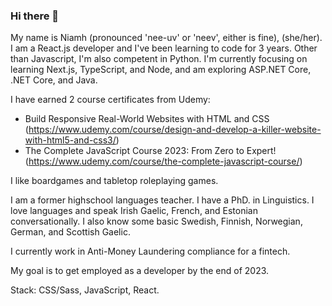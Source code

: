 ### Hi there 👋

My name is Niamh (pronounced 'nee-uv' or 'neev', either is fine), (she/her). I am a React.js developer and I've been learning to code for 3 years. Other than Javascript, I'm also competent in Python. I'm currently focusing on learning Next.js, TypeScript, and Node, and am exploring ASP.NET Core, .NET Core, and Java.

I have earned 2 course certificates from Udemy:

- Build Responsive Real-World Websites with HTML and CSS (https://www.udemy.com/course/design-and-develop-a-killer-website-with-html5-and-css3/)
- The Complete JavaScript Course 2023: From Zero to Expert! (https://www.udemy.com/course/the-complete-javascript-course/)

I like boardgames and tabletop roleplaying games.

I am a former highschool languages teacher. I have a PhD. in Linguistics. I love languages and speak Irish Gaelic, French, and Estonian conversationally. I also know some basic Swedish, Finnish, Norwegian, German, and Scottish Gaelic.

I currently work in Anti-Money Laundering compliance for a fintech.

My goal is to get employed as a developer by the end of 2023.

Stack: CSS/Sass, JavaScript, React.
